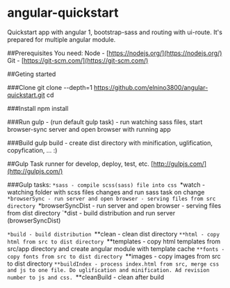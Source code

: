 # angular-quickstart

Quickstart app with angular 1, bootstrap-sass and routing with ui-route.
It's prepared for multiple angular module.

##Prerequisites
    You need:
     Node - [https://nodejs.org/](https://nodejs.org/)
     Git - [https://git-scm.com/](https://git-scm.com/)

##Geting started

###Clone
        git clone --depth=1 https://github.com/elnino3800/angular-quickstart.git <your-project-name>
        cd <your-project-name>
        
###Install
        npm install

###Run
        gulp - (run default gulp task) - run watching sass files, start browser-sync server and open browser with running app

###Build
        gulp build - create dist directory with minification, uglification, copyfication, ... :)
    
##Gulp
    Task runner for develop, deploy, test, etc. [http://gulpjs.com/](http://gulpjs.com/)
    
###Gulp tasks:
`*sass - compile scss(sass) file into css
`*watch - watching folder with scss files changes and run sass task on change
`*browserSync - run server and open browser - serving files from src directory
`*browserSyncDist - run server and open browser - serving files from dist directory
`*dist - build distribution and run server (browserSyncDist)

`*build - build distribution
`**clean - clean dist directory
`**html - copy html from src to dist directory
`**templates - copy html templates from src/app directory and create angular module with template cache
`**fonts - copy fonts from src to dist directory
`**images - copy images from src to dist directory
`**buildIndex - process index.html from src, merge css and js to one file. Do uglification and minification. Ad revision number to js and css.
`**cleanBuild - clean after build
    
    
